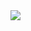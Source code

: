 <img src="https://github-readme-stats.vercel.app/api/?username=BielMaxBR&theme=nightowl&hide_title=true">
